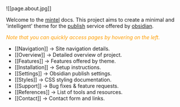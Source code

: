 ![[page.about.jpg]]

Welcome to the [mintel](https://github.com/harttraveller/mintel-theme) docs. This project aims to create a minimal and 'intelligent'  theme for the [publish](https://obsidian.md/publish) service offered by [obsidian](https://obsidian.md).
<p style="color: #ff9d00;"><i>Note that you can quickly access pages by hovering on the left.</i></p>

- [[Navigation]] -> Site navigation details.
- [[Overview]] -> Detailed overview of project.
- [[Features]] -> Features offered by theme.
- [[Installation]] -> Setup instructions.
- [[Settings]] -> Obsidian publish settings.
- [[Styles]] -> CSS styling documentation.
- [[Support]] -> Bug fixes & feature requests.
- [[References]] -> List of tools and resources.
- [[Contact]] -> Contact form and links.